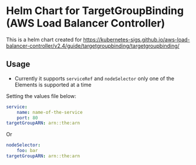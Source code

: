 # Helm Chart for TargetGroupBinding (AWS Load Balancer Controller)

This is a helm chart created for https://kubernetes-sigs.github.io/aws-load-balancer-controller/v2.4/guide/targetgroupbinding/targetgroupbinding/

## Usage

* Currently it supports `serviceRef` and `nodeSelector` only one of the Elements is supported at a time

Setting the values file below:
```yaml
service:
    name: name-of-the-service
    port: 80
targetGroupARN: arn::the:arn 
```
Or
```yaml
nodeSelector:
    foo: bar
targetGroupARN: arn::the:arn 
```
